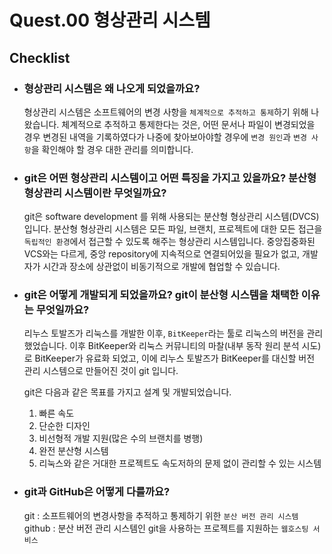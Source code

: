 # Quest.00 형상관리 시스템

## Checklist

- ### 형상관리 시스템은 왜 나오게 되었을까요?

  형상관리 시스템은 소프트웨어의 변경 사항을 `체계적으로 추적하고 통제`하기 위해 나왔습니다.
  체계적으로 추적하고 통제한다는 것은, 어떤 문서나 파일이 변경되었을 경우 변경된 내역을 기록하였다가 나중에 찾아보아야할 경우에 `변경 원인`과 `변경 사항`을 확인해야 할 경우 대한 관리를 의미합니다.

- ### git은 어떤 형상관리 시스템이고 어떤 특징을 가지고 있을까요? 분산형 형상관리 시스템이란 무엇일까요?

  git은 software development 를 위해 사용되는 분산형 형상관리 시스템(DVCS) 입니다.
  분산형 형상관리 시스템은 모든 파일, 브랜치, 프로젝트에 대한 모든 접근을 `독립적인 환경`에서 접근할 수 있도록 해주는 형상관리 시스템입니다.
  중앙집중화된 VCS와는 다르게, 중앙 repository에 지속적으로 연결되어있을 필요가 없고, 개발자가 시간과 장소에 상관없이 비동기적으로 개발에 협업할 수 있습니다.

- ### git은 어떻게 개발되게 되었을까요? git이 분산형 시스템을 채택한 이유는 무엇일까요?

  리누스 토발즈가 리눅스를 개발한 이후, `BitKeeper`라는 툴로 리눅스의 버전을 관리했었습니다.
  이후 BitKeeper와 리눅스 커뮤니티의 마찰(내부 동작 원리 분석 시도)로 BitKeeper가 유료화 되었고, 이에 리누스 토발즈가 BitKeeper를 대신할 버전 관리 시스템으로 만들어진 것이 git 입니다.

  git은 다음과 같은 목표를 가지고 설계 및 개발되었습니다.

  1. 빠른 속도
  2. 단순한 디자인
  3. 비선형적 개발 지원(많은 수의 브랜치를 병행)
  4. 완전 분산형 시스템
  5. 리눅스와 같은 거대한 프로젝트도 속도저하의 문제 없이 관리할 수 있는 시스템

- ### git과 GitHub은 어떻게 다를까요?
  git : 소프트웨어의 변경사항을 추적하고 통제하기 위한 `분산 버전 관리 시스템`
  github : 분산 버전 관리 시스템인 git을 사용하는 프로젝트를 지원하는 `웹호스팅 서비스`
